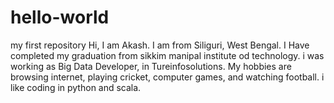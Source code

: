 # hello-world
my first repository
Hi, I am Akash. I am from Siliguri, West Bengal. I Have completed my graduation from sikkim manipal institute od technology. i was working as Big Data Developer, in Tureinfosolutions. My hobbies are browsing internet, playing cricket, computer games, and watching football. i like coding in python and scala.
